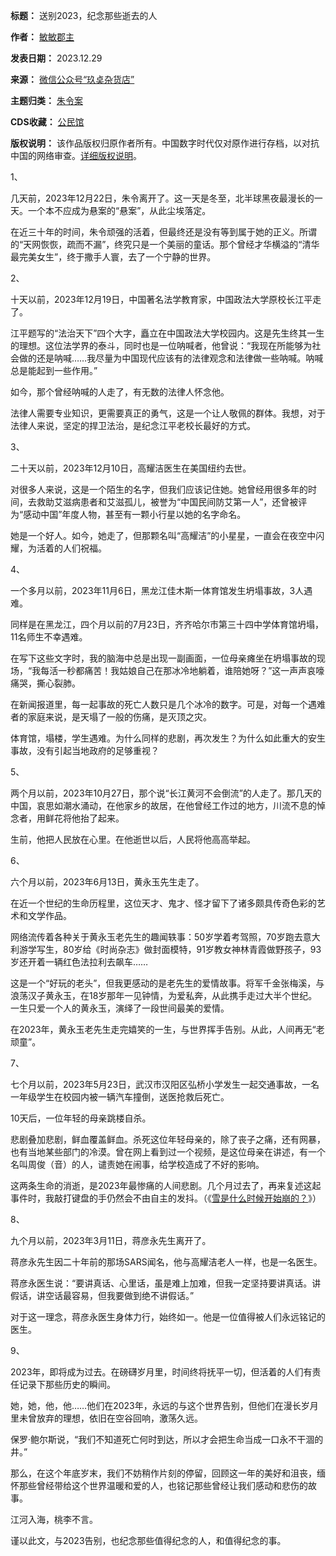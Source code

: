 

**标题：** 送别2023，纪念那些逝去的人  

**作者：** [敏敏郡主](https://chinadigitaltimes.net/space/敏敏郡主)  

**发表日期：** 2023.12.29  

**来源：** [微信公众号“玖奌杂货店”](https://web.archive.org/web/https://mp.weixin.qq.com/s/N2d3pVXPgEoVHI3Wowz_FQ)  

**主题归类：** [朱令案](https://chinadigitaltimes.net/space/朱令案)  

**CDS收藏：** [公民馆](https://chinadigitaltimes.net/space/%E5%85%AC%E6%B0%91%E9%A6%86)  

**版权说明：** 该作品版权归原作者所有。中国数字时代仅对原作进行存档，以对抗中国的网络审查。[详细版权说明](https://chinadigitaltimes.net/chinese/copyright)。


1、


几天前，2023年12月22日，朱令离开了。这一天是冬至，北半球黑夜最漫长的一天。一个本不应成为悬案的“悬案”，从此尘埃落定。


在近三十年的时间，朱令顽强的活着，但最终还是没有等到属于她的正义。所谓的“天网恢恢，疏而不漏”，终究只是一个美丽的童话。那个曾经才华横溢的“清华最完美女生”，终于撒手人寰，去了一个宁静的世界。


2、


十天以前，2023年12月19日，中国著名法学教育家，中国政法大学原校长江平走了。


江平题写的“法治天下”四个大字，矗立在中国政法大学校园内。这是先生终其一生的理想。这位法学界的泰斗，同时也是一位呐喊者，他曾说：“我现在所能够为社会做的还是呐喊……我尽量为中国现代应该有的法律观念和法律做一些呐喊。呐喊总是能起到一些作用。”


如今，那个曾经呐喊的人走了，有无数的法律人怀念他。


法律人需要专业知识，更需要真正的勇气，这是一个让人敬佩的群体。我想，对于法律人来说，坚定的捍卫法治，是纪念江平老校长最好的方式。


3、


二十天以前，2023年12月10日，高耀洁医生在美国纽约去世。


对很多人来说，这是一个陌生的名字，但我们应该记住她。她曾经用很多年的时间，去救助艾滋病患者和艾滋孤儿，被誉为“中国民间防艾第一人”，还曾被评为“感动中国”年度人物，甚至有一颗小行星以她的名字命名。


她是一个好人。如今，她走了，但那颗名叫“高耀洁”的小星星，一直会在夜空中闪耀，为活着的人们祝福。


4、


一个多月以前，2023年11月6日，黑龙江佳木斯一体育馆发生坍塌事故，3人遇难。


同样是在黑龙江，四个月以前的7月23日，齐齐哈尔市第三十四中学体育馆坍塌，11名师生不幸遇难。


在写下这些文字时，我的脑海中总是出现一副画面，一位母亲瘫坐在坍塌事故的现场，“我每活一秒都痛苦！我姑娘自己在那冰冷地躺着，谁陪她呀？”这一声声哀嚎痛哭，撕心裂肺。


在新闻报道里，每一起事故的死亡人数只是几个冰冷的数字。可是，对每一个遇难者的家庭来说，是天塌了一般的伤痛，是灭顶之灾。


体育馆，塌楼，学生遇难。为什么同样的悲剧，再次发生？为什么如此重大的安生事故，没有引起当地政府的足够重视？


5、


两个月以前，2023年10月27日，那个说“长江黄河不会倒流”的人走了。那几天的中国，哀思如潮水涌动，在他家乡的故居，在他曾经工作过的地方，川流不息的悼念者，用鲜花将他抬了起来。


生前，他把人民放在心里。在他逝世以后，人民将他高高举起。


6、


六个月以前，2023年6月13日，黄永玉先生走了。


在近一个世纪的生命历程里，这位天才、鬼才、怪才留下了诸多颇具传奇色彩的艺术和文学作品。


网络流传着各种关于黄永玉老先生的趣闻轶事：50岁学着考驾照，70岁跑去意大利游学写生，80岁给《时尚杂志》做封面模特，91岁教女神林青霞做野孩子，93岁还开着一辆红色法拉利去飙车……


这是一个“好玩的老头”，但我更感动的是老先生的爱情故事。将军千金张梅溪，与浪荡汉子黄永玉，在18岁那年一见钟情，为爱私奔，从此携手走过大半个世纪。一生只爱一个人的黄永玉，演绎了一段世间最美的爱情。


在2023年，黄永玉老先生走完嬉笑的一生，与世界挥手告别。从此，人间再无“老顽童”。


7、


七个月以前，2023年5月23日，武汉市汉阳区弘桥小学发生一起交通事故，一名一年级学生在校园内被一辆汽车撞倒，送医抢救后死亡。


10天后，一位年轻的母亲跳楼自杀。


悲剧叠加悲剧，鲜血覆盖鲜血。杀死这位年轻母亲的，除了丧子之痛，还有网暴，也有当地某些部门的冷漠。曾在网上看到过一个视频，是这位母亲在讲述，有一个名叫周俊（音）的人，谴责她在闹事，给学校造成了不好的影响。


这两条生命的消逝，是2023年最惨痛的人间悲剧。几个月过去了，再来复述这起事件时，我敲打键盘的手仍然会不由自主的发抖。（《[雪是什么时候开始崩的？](http://mp.weixin.qq.com/s?__biz=MzI4OTc5MDEyNA==&mid=2247498811&idx=1&sn=cef7c4d967915fe56a7b5ccfd587a42d&chksm=ec2b7df8db5cf4ee5645542cda538aca044c2dd09fe4077437016de4ab4f737d29adb5f5530a&scene=21#wechat_redirect)》）


8、


九个月以前，2023年3月11日，蒋彦永先生离开了。


蒋彦永先生因二十年前的那场SARS闻名，他与高耀洁老人一样，也是一名医生。


蒋彦永医生说：“要讲真话、心里话，虽是难上加难，但我一定坚持要讲真话。讲假话，讲空话最容易，但我要做到绝不讲假话。”


对于这一理念，蒋彦永医生身体力行，始终如一。他是一位值得被人们永远铭记的医生。


9、


2023年，即将成为过去。在磅礴岁月里，时间终将抚平一切，但活着的人们有责任记录下那些历史的瞬间。


她，她，他，他……他们在2023年，永远的与这个世界告别，但他们在漫长岁月里未曾放弃的理想，依旧在空谷回响，激荡久远。


保罗·鲍尔斯说，“我们不知道死亡何时到达，所以才会把生命当成一口永不干涸的井。”


那么，在这个年底岁末，我们不妨稍作片刻的停留，回顾这一年的美好和沮丧，缅怀那些曾经带给这个世界温暖和爱的人，也铭记那些曾经让我们感动和悲伤的故事。


江河入海，桃李不言。


谨以此文，与2023告别，也纪念那些值得纪念的人，和值得纪念的事。

